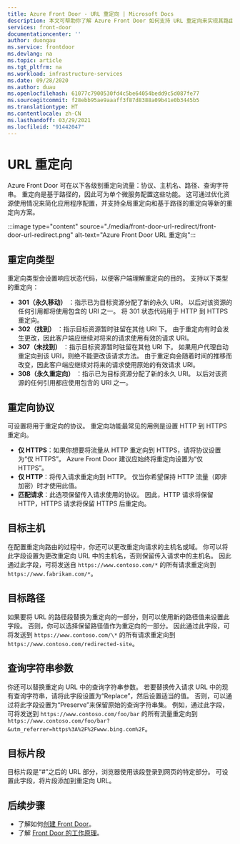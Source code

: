 ```yaml
---
title: Azure Front Door - URL 重定向 | Microsoft Docs
description: 本文可帮助你了解 Azure Front Door 如何支持 URL 重定向来实现其路由规则。
services: front-door
documentationcenter: ''
author: duongau
ms.service: frontdoor
ms.devlang: na
ms.topic: article
ms.tgt_pltfrm: na
ms.workload: infrastructure-services
ms.date: 09/28/2020
ms.author: duau
ms.openlocfilehash: 61077c7900530fd4c5be64054bedd9c5d087fe77
ms.sourcegitcommit: f28ebb95ae9aaaff3f87d8388a09b41e0b3445b5
ms.translationtype: HT
ms.contentlocale: zh-CN
ms.lasthandoff: 03/29/2021
ms.locfileid: "91442047"
---
```

# <a name="url-redirect"></a>URL 重定向
Azure Front Door 可在以下各级别重定向流量：协议、主机名、路径、查询字符串。 重定向是基于路径的，因此可为单个微服务配置这些功能。 这可通过优化资源使用情况来简化应用程序配置，并支持全局重定向和基于路径的重定向等新的重定向方案。
</br>

:::image type="content" source="./media/front-door-url-redirect/front-door-url-redirect.png" alt-text="Azure Front Door URL 重定向":::

## <a name="redirection-types"></a>重定向类型
重定向类型会设置响应状态代码，以便客户端理解重定向的目的。 支持以下类型的重定向：

- **301（永久移动）** ：指示已为目标资源分配了新的永久 URI。 以后对该资源的任何引用都将使用包含的 URI 之一。 将 301 状态代码用于 HTTP 到 HTTPS 重定向。 
- **302（找到）** ：指示目标资源暂时驻留在其他 URI 下。 由于重定向有时会发生更改，因此客户端应继续对将来的请求使用有效的请求 URI。
- **307（未找到）** ：指示目标资源暂时驻留在其他 URI 下。 如果用户代理自动重定向到该 URI，则绝不能更改该请求方法。 由于重定向会随着时间的推移而改变，因此客户端应继续对将来的请求使用原始的有效请求 URI。
- **308（永久重定向）** ：指示已为目标资源分配了新的永久 URI。 以后对该资源的任何引用都应使用包含的 URI 之一。

## <a name="redirection-protocol"></a>重定向协议
可设置将用于重定向的协议。 重定向功能最常见的用例是设置 HTTP 到 HTTPS 重定向。

- **仅 HTTPS**：如果你想要将流量从 HTTP 重定向到 HTTPS，请将协议设置为“仅 HTTPS”。 Azure Front Door 建议应始终将重定向设置为“仅 HTTPS”。
- **仅 HTTP**：将传入请求重定向到 HTTP。 仅当你希望保持 HTTP 流量（即非加密）时才使用此值。
- **匹配请求**：此选项保留传入请求使用的协议。 因此，HTTP 请求将保留 HTTP，HTTPS 请求将保留 HTTPS 后重定向。

## <a name="destination-host"></a>目标主机
在配置重定向路由的过程中，你还可以更改重定向请求的主机名或域。 你可以将此字段设置为更改重定向 URL 中的主机名，否则保留传入请求中的主机名。 因此通过此字段，可将发送自 `https://www.contoso.com/*` 的所有请求重定向到 `https://www.fabrikam.com/*`。

## <a name="destination-path"></a>目标路径
如果要将 URL 的路径段替换为重定向的一部分，则可以使用新的路径值来设置此字段。 否则，你可以选择保留路径值作为重定向的一部分。 因此通过此字段，可将发送到 `https://www.contoso.com/\*` 的所有请求重定向到 `https://www.contoso.com/redirected-site`。

## <a name="query-string-parameters"></a>查询字符串参数
你还可以替换重定向 URL 中的查询字符串参数。 若要替换传入请求 URL 中的现有查询字符串，请将此字段设置为“Replace”，然后设置适当的值。 否则，可以通过将此字段设置为“Preserve”来保留原始的查询字符串集。 例如，通过此字段，可将发送到 `https://www.contoso.com/foo/bar` 的所有流量重定向到 `https://www.contoso.com/foo/bar?&utm_referrer=https%3A%2F%2Fwww.bing.com%2F`。 

## <a name="destination-fragment"></a>目标片段
目标片段是“#”之后的 URL 部分，浏览器使用该段登录到网页的特定部分。 可设置此字段，将片段添加到重定向 URL。

## <a name="next-steps"></a>后续步骤

- 了解如何[创建 Front Door](quickstart-create-front-door.md)。
- 了解 [Front Door 的工作原理](front-door-routing-architecture.md)。
